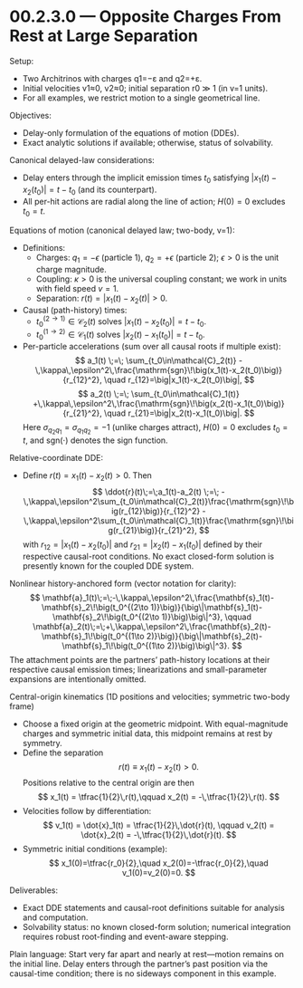 # 00.2.3.0 — Opposite Charges From Rest at Large Separation

Setup:
- Two Architrinos with charges q1=−ε and q2=+ε.
- Initial velocities v1≈0, v2≈0; initial separation r0 ≫ 1 (in v=1 units).
- For all examples, we restrict motion to a single geometrical line.

Objectives:
- Delay-only formulation of the equations of motion (DDEs).
- Exact analytic solutions if available; otherwise, status of solvability.

Canonical delayed-law considerations:
- Delay enters through the implicit emission times $t_0$ satisfying $\lvert x_1(t) - x_2(t_0)\rvert = t - t_0$ (and its counterpart).
- All per-hit actions are radial along the line of action; $H(0)=0$ excludes $t_0=t$.

Equations of motion (canonical delayed law; two-body, v=1):
- Definitions:
  - Charges: $q_1=-\epsilon$ (particle 1), $q_2=+\epsilon$ (particle 2); $\epsilon>0$ is the unit charge magnitude.
  - Coupling: $\kappa>0$ is the universal coupling constant; we work in units with field speed $v=1$.
  - Separation: $r(t)=|x_1(t)-x_2(t)|>0$.
- Causal (path-history) times:
  - $t_0^{(2\to 1)}\in\mathcal{C}_2(t)$ solves $\lvert x_1(t)-x_2(t_0)\rvert = t-t_0$.
  - $t_0^{(1\to 2)}\in\mathcal{C}_1(t)$ solves $\lvert x_2(t)-x_1(t_0)\rvert = t-t_0$.
- Per-particle accelerations (sum over all causal roots if multiple exist):
  $$
  a_1(t)
  \;=\;
  \sum_{t_0\in\mathcal{C}_2(t)}
  -\,\kappa\,\epsilon^2\,\frac{\mathrm{sgn}\!\big(x_1(t)-x_2(t_0)\big)}{r_{12}^2},
  \quad
  r_{12}=\big|x_1(t)-x_2(t_0)\big|,
  $$
  $$
  a_2(t)
  \;=\;
  \sum_{t_0\in\mathcal{C}_1(t)}
  +\,\kappa\,\epsilon^2\,\frac{\mathrm{sgn}\!\big(x_2(t)-x_1(t_0)\big)}{r_{21}^2},
  \quad
  r_{21}=\big|x_2(t)-x_1(t_0)\big|.
  $$
  Here $\sigma_{q_2 q_1}=\sigma_{q_1 q_2}=-1$ (unlike charges attract), $H(0)=0$ excludes $t_0=t$, and $\mathrm{sgn}(\cdot)$ denotes the sign function.

Relative-coordinate DDE:
- Define $r(t)=x_1(t)-x_2(t)>0$. Then
  $$
  \ddot{r}(t)\;=\;a_1(t)-a_2(t)
  \;=\;
  -\,\kappa\,\epsilon^2\sum_{t_0\in\mathcal{C}_2(t)}\frac{\mathrm{sgn}\!\big(r_{12}\big)}{r_{12}^2}
  -\,\kappa\,\epsilon^2\sum_{t_0\in\mathcal{C}_1(t)}\frac{\mathrm{sgn}\!\big(r_{21}\big)}{r_{21}^2},
  $$
  with $r_{12}=|x_1(t)-x_2(t_0)|$ and $r_{21}=|x_2(t)-x_1(t_0)|$ defined by their respective causal-root conditions. No exact closed-form solution is presently known for the coupled DDE system.

Nonlinear history-anchored form (vector notation for clarity):
  $$
  \mathbf{a}_1(t)\;=\;-\,\kappa\,\epsilon^2\,\frac{\mathbf{s}_1(t)-\mathbf{s}_2\!\big(t_0^{(2\to 1)}\big)}{\big\|\mathbf{s}_1(t)-\mathbf{s}_2\!\big(t_0^{(2\to 1)}\big)\big\|^3},
  \qquad
  \mathbf{a}_2(t)\;=\;+\,\kappa\,\epsilon^2\,\frac{\mathbf{s}_2(t)-\mathbf{s}_1\!\big(t_0^{(1\to 2)}\big)}{\big\|\mathbf{s}_2(t)-\mathbf{s}_1\!\big(t_0^{(1\to 2)}\big)\big\|^3}.
  $$
  The attachment points are the partners’ path-history locations at their respective causal emission times; linearizations and small-parameter expansions are intentionally omitted.

Central-origin kinematics (1D positions and velocities; symmetric two-body frame)
- Choose a fixed origin at the geometric midpoint. With equal-magnitude charges and symmetric initial data, this midpoint remains at rest by symmetry.
- Define the separation
  $$
  r(t) \equiv x_1(t) - x_2(t) > 0.
  $$
  Positions relative to the central origin are then
  $$
  x_1(t) = \tfrac{1}{2}\,r(t),\qquad
  x_2(t) = -\,\tfrac{1}{2}\,r(t).
  $$
- Velocities follow by differentiation:
  $$
  v_1(t) = \dot{x}_1(t)
  = \tfrac{1}{2}\,\dot{r}(t),
  \qquad
  v_2(t) = \dot{x}_2(t)
  = -\,\tfrac{1}{2}\,\dot{r}(t).
  $$
- Symmetric initial conditions (example):
  $$
  x_1(0)=\tfrac{r_0}{2},\quad
  x_2(0)=-\tfrac{r_0}{2},\quad
  v_1(0)=v_2(0)=0.
  $$

Deliverables:
- Exact DDE statements and causal-root definitions suitable for analysis and computation.
- Solvability status: no known closed-form solution; numerical integration requires robust root-finding and event-aware stepping.

Plain language: Start very far apart and nearly at rest—motion remains on the initial line. Delay enters through the partner’s past position via the causal-time condition; there is no sideways component in this example.
